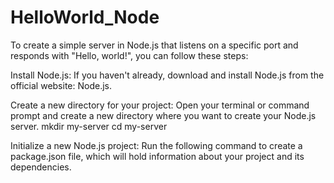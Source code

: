 #  HelloWorld_Node
To create a simple server in Node.js that listens on a specific port and responds with "Hello, world!", you can follow these steps:

Install Node.js:
If you haven't already, download and install Node.js from the official website: Node.js.

Create a new directory for your project:
Open your terminal or command prompt and create a new directory where you want to create your Node.js server.
mkdir my-server
cd my-server

Initialize a new Node.js project:
Run the following command to create a package.json file, which will hold information about your project and its dependencies.
